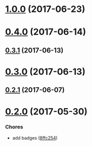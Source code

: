 <a name="1.0.0"></a>
# [1.0.0](https://github.com/mkhazov/videojs-share/compare/v0.4.0...v1.0.0) (2017-06-23)

<a name="0.4.0"></a>
# [0.4.0](https://github.com/mkhazov/videojs-share/compare/v0.3.1...v0.4.0) (2017-06-14)

<a name="0.3.1"></a>
## [0.3.1](https://github.com/mkhazov/videojs-share/compare/v0.2.1...v0.3.1) (2017-06-13)

<a name="0.3.0"></a>
# [0.3.0](https://github.com/mkhazov/videojs-share/compare/v0.2.1...v0.3.0) (2017-06-13)

<a name="0.2.1"></a>
## [0.2.1](https://github.com/mkhazov/videojs-share/compare/v0.2.0...v0.2.1) (2017-06-07)

<a name="0.2.0"></a>
# [0.2.0](https://github.com/mkhazov/videojs-share/compare/0.1.0...v0.2.0) (2017-05-30)

### Chores

* add badges ([8ffc254](https://github.com/mkhazov/videojs-share/commit/8ffc254))

